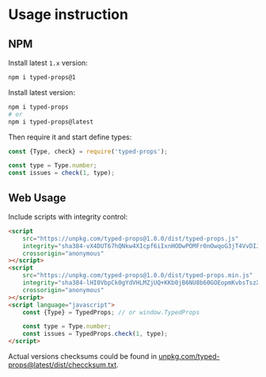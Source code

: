 # Usage instruction

## NPM

Install latest `1.x` version:

```bash
npm i typed-props@1
```

Install latest version:
```bash
npm i typed-props
# or
npm i typed-props@latest
```

Then require it and start define types:
```javascript
const {Type, check} = require('typed-props');

const type = Type.number;
const issues = check(1, type);
```

## Web Usage

Include scripts with integrity control:

```html
<script
    src="https://unpkg.com/typed-props@1.0.0/dist/typed-props.js"
    integrity="sha384-vX4DUT67hQNkw4XIcpf6iIxnHODwPOMFr0nOwqoG3jT4VvDIJkUiOS2dyDF74+Lx"
    crossorigin="anonymous"
></script>
<script
    src="https://unpkg.com/typed-props@1.0.0/dist/typed-props.min.js"
    integrity="sha384-lHI0VbpCk0gYdVHLMZjUQ+KKb0jB6NU8b60GOEopmKvbsTszXVlcYusMDXMOfi0b"
    crossorigin="anonymous"
></script>
<script language="javascript">
    const {Type} = TypedProps; // or window.TypedProps

    const type = Type.number;
    const issues = TypedProps.check(1, type);
</script>
```

Actual versions checksums could be found in
[unpkg.com/typed-props@latest/dist/checcksum.txt](https://unpkg.com/typed-props@latest/dist/checksum.txt).